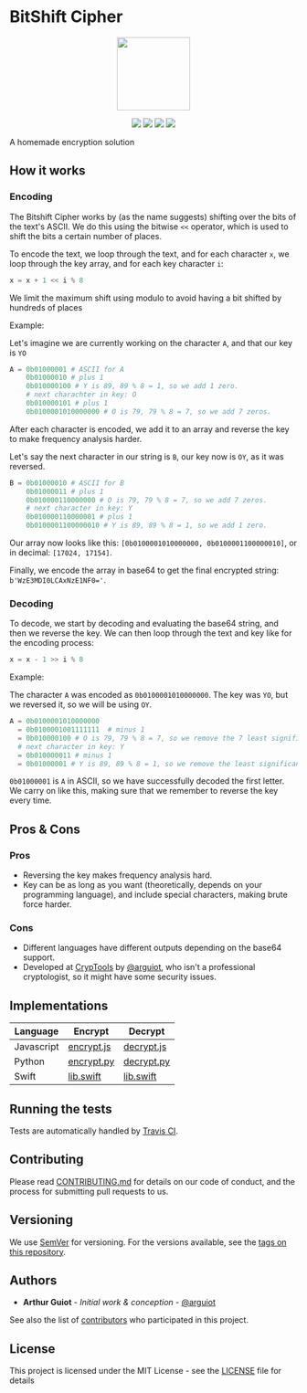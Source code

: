 # BitShift Cipher
<p align="center">
<!-- replace image by project Image -->
<img height="128" src="https://cryptools.github.io/img/bit-shift.svg">
</p>
<p align="center">
<img src="https://cryptools.github.io/img/status/implemented.svg">
<img src="https://img.shields.io/travis/CrypTools/BitShiftCipher.svg">
<img src="https://img.shields.io/github/license/Cryptools/BitShiftCipher.svg">
<img src="https://img.shields.io/github/contributors/Cryptools/BitShiftCipher.svg">
</p>

A homemade encryption solution

## How it works

### Encoding

The Bitshift Cipher works by (as the name suggests) shifting over the bits of the text's ASCII. We do this using the bitwise `<<` operator, which is used to shift the bits a certain number of places.

To encode the text, we loop through the text, and for each character `x`, we loop through the key array, and for each key character `i`:

```py
x = x + 1 << i % 8
```

We limit the maximum shift using modulo to avoid having a bit shifted by hundreds of places

Example:

Let's imagine we are currently working on the character `A`, and that our key is `YO`

```Python
A = 0b01000001 # ASCII for A
    0b01000010 # plus 1
    0b010000100 # Y is 89, 89 % 8 = 1, so we add 1 zero.
    # next charachter in key: O
    0b010000101 # plus 1
    0b0100001010000000 # O is 79, 79 % 8 = 7, so we add 7 zeros.
```

After each character is encoded, we add it to an array and reverse the key to make frequency analysis harder.

Let's say the next character in our string is `B`, our key now is `OY`, as it was reversed.

```Python
B = 0b01000010 # ASCII for B
    0b01000011 # plus 1
    0b010000110000000 # O is 79, 79 % 8 = 7, so we add 7 zeros.
    # next character in key: Y
    0b010000110000001 # plus 1
    0b0100001100000010 # Y is 89, 89 % 8 = 1, so we add 1 zero.
```

Our array now looks like this: `[0b0100001010000000, 0b0100001100000010]`, or in decimal: `[17024, 17154]`.

Finally, we encode the array in base64 to get the final encrypted string: `b'WzE3MDI0LCAxNzE1NF0='`.

### Decoding

To decode, we start by decoding and evaluating the base64 string, and then we reverse the key. We can then loop through the text and key like for the encoding process:

```Python
x = x - 1 >> i % 8
```

Example:

The character `A` was encoded as `0b0100001010000000`. The key was `YO`, but we reversed it, so we will be using `OY`.

```Python
A = 0b0100001010000000
  = 0b0100001001111111  # minus 1
  = 0b010000100 # O is 79, 79 % 8 = 7, so we remove the 7 least significant bits
  # next character in key: Y
  = 0b010000011 # minus 1
  = 0b01000001 # Y is 89, 89 % 8 = 1, so we remove the least significant bit
```

`0b01000001` is `A` in ASCII, so we have successfully decoded the first letter. We carry on like this, making sure that we remember to reverse the key every time.

## Pros & Cons

### Pros
* Reversing the key makes frequency analysis hard.
* Key can be as long as you want (theoretically, depends on your programming language), and include special characters, making brute force harder.

### Cons
* Different languages have different outputs depending on the base64 support.
* Developed at [CrypTools](https://cryptools.github.io) by [@arguiot](https://github.com/arguiot), who isn't a professional cryptologist, so it might have some security issues.

## Implementations

|  Language  |           Encrypt           |           Decrypt           |
|------------|-----------------------------|-----------------------------|
| Javascript | [encrypt.js](js/encrypt.js) | [decrypt.js](js/decrypt.js) |
|   Python   | [encrypt.py](py/encrypt.py) | [decrypt.py](py/decrypt.py) |
|   Swift    | [lib.swift](swift/lib.swift)| [lib.swift](swift/lib.swift)|

## Running the tests

Tests are automatically handled by [Travis CI](https://travis-ci.org/CrypTools/BitShiftCipher/).

## Contributing

Please read [CONTRIBUTING.md](https://github.com/CrypTools/cryptools.github.io/blob/master/CONTRIBUTING.md) for details on our code of conduct, and the process for submitting pull requests to us.

## Versioning

We use [SemVer](http://semver.org/) for versioning. For the versions available, see the [tags on this repository](https://github.com/CrypTools/BitShiftCipher/tags).

## Authors

* **Arthur Guiot** - *Initial work & conception* - [@arguiot](https://github.com/arguiot)

See also the list of [contributors](https://github.com/CrypTools/BitShiftCipher/contributors) who participated in this project.

## License

This project is licensed under the MIT License - see the [LICENSE](LICENSE) file for details
